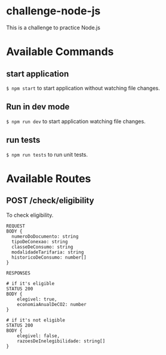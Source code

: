# challenge-node-js

This is a challenge to practice Node.js

# Available Commands

## start application

`$ npm start` to start application without watching file changes.

## Run in dev mode

`$ npm run dev` to start application watching file changes.

## run tests

`$ npm run tests` to run unit tests.

# Available Routes

## POST /check/eligibility

To check eligibility.

```
REQUEST
BODY {
  numeroDoDocumento: string
  tipoDeConexao: string
  classeDeConsumo: string
  modalidadeTarifaria: string
  historicoDeConsumo: number[]
}

RESPONSES

# if it's eligible
STATUS 200
BODY {
	elegivel: true,
	economiaAnualDeCO2: number
}

# if it's not eligible
STATUS 200
BODY {
	elegivel: false,
	razoesDeInelegibilidade: string[]
}
```
